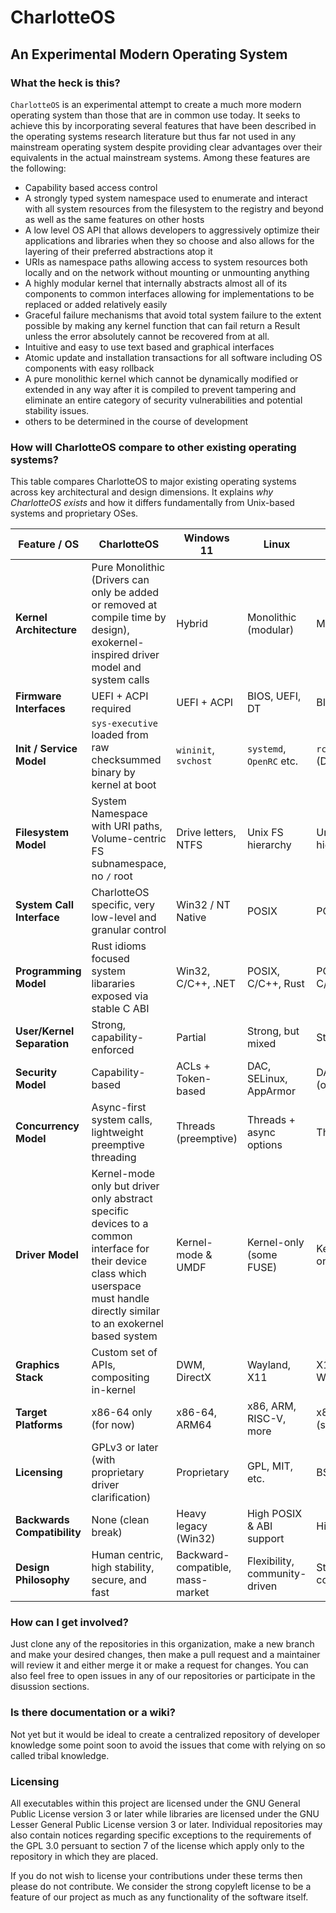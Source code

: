 # CharlotteOS

## An Experimental Modern Operating System

### What the heck is this?

`CharlotteOS` is an experimental attempt to create a much more modern operating system than those that are in common use today. It seeks to achieve this by incorporating several features that have been described
in the operating systems research literature but thus far not used in any mainstream operating system despite providing clear advantages over their equivalents in the actual mainstream systems. Among these features are the following:

- Capability based access control
- A strongly typed system namespace used to enumerate and interact with all system resources from the filesystem to the registry and beyond as well as the same features on other hosts
- A low level OS API that allows developers to aggressively optimize their applications and libraries when they so choose and also allows for the layering of their preferred abstractions atop it
- URIs as namespace paths allowing access to system resources both locally and on the network without mounting or unmounting anything
- A highly modular kernel that internally abstracts almost all of its components to common interfaces allowing for implementations to be replaced or added relatively easily
- Graceful failure mechanisms that avoid total system failure to the extent possible by making any kernel function that can fail return a Result unless the error absolutely cannot be recovered from at all.
- Intuitive and easy to use text based and graphical interfaces
- Atomic update and installation transactions for all software including OS components with easy rollback
- A pure monolithic kernel which cannot be dynamically modified or extended in any way after it is compiled to prevent tampering and eliminate an entire category of security vulnerabilities and potential stability issues.
- others to be determined in the course of development

### How will CharlotteOS compare to other existing operating systems?

This table compares CharlotteOS to major existing operating systems across key architectural and design dimensions. It explains *why CharlotteOS exists* and how it differs fundamentally from Unix-based systems and proprietary OSes.

| Feature / OS                  | **CharlotteOS**             | **Windows 11**         | **Linux**               | **BSDs**                | **macOS**              | **Haiku**               |
|-------------------------------|-----------------------------|------------------------|--------------------------|--------------------------|------------------------|-------------------------|
| **Kernel Architecture**       | Pure Monolithic (Drivers can only be added or removed at compile time by design), exokernel-inspired driver model and system calls | Hybrid              | Monolithic (modular)     | Monolithic               | Hybrid (XNU)           | Hybrid (custom)         |
| **Firmware Interfaces**       | UEFI + ACPI required            | UEFI + ACPI            | BIOS, UEFI, DT           | BIOS, UEFI               | UEFI + ACPI            | BIOS, UEFI (limited ACPI)|
| **Init / Service Model**      | `sys-executive` loaded from raw checksummed binary by kernel at boot | `wininit`, `svchost`   | `systemd`, `OpenRC` etc. | `rc`, `launchd` (Darwin) | `launchd`              | `launch_daemon`         |
| **Filesystem Model**          | System Namespace with URI paths, Volume-centric FS subnamespace, no `/` root | Drive letters, NTFS    | Unix FS hierarchy        | Unix FS hierarchy        | APFS, Unix hierarchy   | BFS, simplified hierarchy|
| **System Call Interface**     | CharlotteOS specific, very low-level and granular control  | Win32 / NT Native      | POSIX                    | POSIX                    | POSIX + Apple syscalls | BeOS-style syscalls     |
| **Programming Model**         | Rust idioms focused system libararies exposed via stable C ABI | Win32, C/C++, .NET | POSIX, C/C++, Rust       | POSIX, C/C++             | Obj-C, Swift, POSIX    | C++, BeAPI              |
| **User/Kernel Separation**    | Strong, capability-enforced | Partial                | Strong, but mixed        | Strong                   | Strong                 | Moderate                |
| **Security Model**            | Capability-based             | ACLs + Token-based     | DAC, SELinux, AppArmor   | DAC, MAC (optional)      | App Sandbox, SIP       | Basic permissions       |
| **Concurrency Model**         | Async-first system calls, lightweight preemptive threading   | Threads (preemptive)   | Threads + async options  | Threads                  | Threads + GCD/queues   | Preemptive threads      |
| **Driver Model**              | Kernel-mode only but driver only abstract specific devices to a common interface for their device class which userspace must handle directly similar to an exokernel based system  | Kernel-mode & UMDF     | Kernel-only (some FUSE)  | Kernel-only              | Kernel with sandboxing | Mostly kernel drivers   |
| **Graphics Stack**            | Custom set of APIs, compositing in-kernel             | DWM, DirectX           | Wayland, X11             | X11, some Wayland        | Metal, Quartz          | App Server (custom GUI) |
| **Target Platforms**          | x86-64 only (for now)        | x86-64, ARM64          | x86, ARM, RISC-V, more   | x86, ARM (some)          | ARM64 (Apple Silicon)  | x86-64 (RISC-V WIP)     |
| **Licensing**                 | GPLv3 or later (with proprietary driver clarification)| Proprietary            | GPL, MIT, etc.           | BSD, ISC                 | Proprietary            | MIT                     |
| **Backwards Compatibility**   | None (clean break)           | Heavy legacy (Win32)   | High POSIX & ABI support | High POSIX               | High legacy support    | Partial BeOS ABI        |
| **Design Philosophy**         | Human centric, high stability, secure, and fast | Backward-compatible, mass-market | Flexibility, community-driven | Stability, correctness | UX-first, closed ecosystem | Simple desktop usability |


### How can I get involved?

Just clone any of the repositories in this organization, make a new branch and make your desired changes, then make a pull request and a maintainer will review it and either merge it or make a request for changes. You can also
feel free to open issues in any of our repositories or participate in the disussion sections.

### Is there documentation or a wiki?

Not yet but it would be ideal to create a centralized repository of developer knowledge some point soon to avoid the issues that come with relying on so called tribal knowledge.

### Licensing

All executables within this project are licensed under the GNU General Public License version 3 or later while libraries are licensed under the GNU Lesser General Public License version 3 or later. Individual repositories may also contain notices regarding specific exceptions to the requirements of the GPL 3.0 persuant to section 7 of the license which apply only to the repository in which they are placed.

If you do not wish to license your
contributions under these terms then please do not contribute. We consider the strong copyleft license to be a feature of our project as much as any functionality of the software itself.
